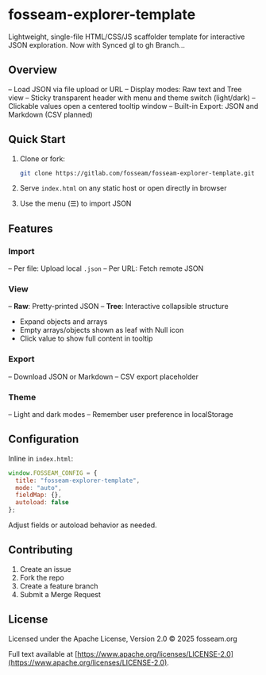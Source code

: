 # fosseam-explorer-template

Lightweight, single-file HTML/CSS/JS scaffolder template for interactive JSON exploration.
Now with Synced gl to gh Branch...

## Overview

– Load JSON via file upload or URL
– Display modes: Raw text and Tree view
– Sticky transparent header with menu and theme switch (light/dark)
– Clickable values open a centered tooltip window
– Built-in Export: JSON and Markdown (CSV planned)

## Quick Start

1. Clone or fork:

   ```bash
   git clone https://gitlab.com/fosseam/fosseam-explorer-template.git
   ```
2. Serve `index.html` on any static host or open directly in browser
3. Use the menu (☰) to import JSON

## Features

### Import

– Per file: Upload local `.json`
– Per URL: Fetch remote JSON

### View

– **Raw**: Pretty-printed JSON
– **Tree**: Interactive collapsible structure

* Expand objects and arrays
* Empty arrays/objects shown as leaf with Null icon
* Click value to show full content in tooltip

### Export

– Download JSON or Markdown
– CSV export placeholder

### Theme

– Light and dark modes
– Remember user preference in localStorage

## Configuration

Inline in `index.html`:

```js
window.FOSSEAM_CONFIG = {
  title: "fosseam-explorer-template",
  mode: "auto",
  fieldMap: {},
  autoload: false
};
```

Adjust fields or autoload behavior as needed.

## Contributing

1. Create an issue
2. Fork the repo
3. Create a feature branch
4. Submit a Merge Request

## License

Licensed under the Apache License, Version 2.0 © 2025 fosseam.org

Full text available at [https://www.apache.org/licenses/LICENSE-2.0](https://www.apache.org/licenses/LICENSE-2.0).
